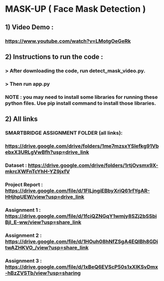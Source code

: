 # MASK-UP ( Face Mask Detection )

## 1) Video Demo : 
### https://www.youtube.com/watch?v=LMotgOeGeRk

## 2) Instructions to run the code :
### > After downloading the code, run detect_mask_video.py.
### > Then run app.py
### NOTE : you may need to install some libraries for running these python files. Use pip install command to install those libraries.

## 2) All links 
### SMARTBRIDGE ASSIGNMENT FOLDER (all links): 
### https://drive.google.com/drive/folders/1me7mzsxYSlefkg91VbebxX3URLgVwBfh?usp=drive_link

### Dataset  : https://drive.google.com/drive/folders/1rtjOvsmx9X-mkrcXWFnTcYhH-YZ9jxfV

### Project Report : https://drive.google.com/file/d/1FILjngiEBbyXriQ61rfYgAR-HHjhpUEW/view?usp=drive_link

### Assignment 1 : https://drive.google.com/file/d/1fciQZNGqY1wmjy8SZj2bSSbiBjl_E-ww/view?usp=share_link

### Assignment 2 : https://drive.google.com/file/d/1HOuh08hNfZSgA4EQlBh8GDitwAZHKVO_/view?usp=share_link

### Assignment 3 : https://drive.google.com/file/d/1xBeQ6EVScP50s1xXIKSvDmx-hBzZVSTb/view?usp=sharing
